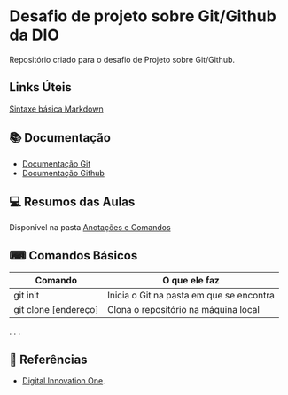 # Desafio de projeto sobre Git/Github da DIO
Repositório criado para o desafio de Projeto sobre Git/Github.

## Links Úteis
[Sintaxe básica Markdown](https://www.markdownguide.org/basic-syntax/)

## 📚 Documentação
- [Documentação Git](https://git-scm.com/docs/git/pt_BR)
- [Documentação Github](https://docs.github.com/pt)

## 💻 Resumos das Aulas

Disponível na pasta [Anotações e Comandos](https://github.com/marcustulioc/dio-desafio-github-primeiro-repositorio/tree/main/Anota%C3%A7%C3%B5es%20e%20comandos)

## ⌨ Comandos Básicos

| Comando | O que ele faz |
|--|--|
| git init | Inicia o Git na pasta em que se encontra |
| git clone [endereço] | Clona o repositório na máquina local |
.
.
.


## 🔎 Referências
- [Digital Innovation One](https://web.dio.me/home).
